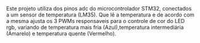 Este projeto utiliza dos pinos adc do microcontrolador STM32, conectados a um sensor de temperatura (LM35). Que lê a temperatura e de acordo com a mesma
ajusta os 3 PWMs responsaveis para o controle de cor do LED rgb, variando de temperatura mais fria (Azul),temperatura intermediária (Amarelo) e temperatura quente (Vermelho).
